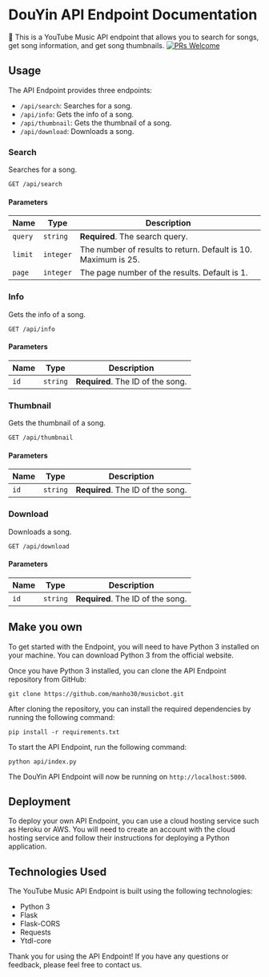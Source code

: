 # DouYin API Endpoint Documentation

🎵 This is a YouTube Music API endpoint that allows you to search for songs, get song information, and get song thumbnails.
[![PRs Welcome](https://img.shields.io/badge/PRs-welcome-brightgreen.svg?style=flat-square)](http://makeapullrequest.com)

## Usage

The  API Endpoint provides three endpoints:
- `/api/search`: Searches for a song.
- `/api/info`: Gets the info of a song.
- `/api/thumbnail`: Gets the thumbnail of a song.
- `/api/download`: Downloads a song.

### Search

Searches for a song.

`GET /api/search`

#### Parameters

| Name | Type | Description |
| --- | --- | --- |
| `query` | `string` | **Required**. The search query. |
| `limit` | `integer` | The number of results to return. Default is 10. Maximum is 25. |
| `page` | `integer` | The page number of the results. Default is 1. |
### Info

Gets the info of a song.

`GET /api/info`

#### Parameters

| Name | Type | Description |
| --- | --- | --- |
| `id` | `string` | **Required**. The ID of the song. |


### Thumbnail

Gets the thumbnail of a song.


`GET /api/thumbnail`

#### Parameters

| Name | Type | Description |
| --- | --- | --- |
| `id` | `string` | **Required**. The ID of the song. |


### Download

Downloads a song.

`GET /api/download`

#### Parameters

| Name | Type | Description |
| --- | --- | --- |
| `id` | `string` | **Required**. The ID of the song. |

## Make you own

To get started with the  Endpoint, you will need to have Python 3 installed on your machine. You can download Python 3 from the official website.

Once you have Python 3 installed, you can clone the API Endpoint repository from GitHub:

```
git clone https://github.com/manho30/musicbot.git
```

After cloning the repository, you can install the required dependencies by running the following command:

```
pip install -r requirements.txt
```

To start the API Endpoint, run the following command:

```
python api/index.py
```

The DouYin API Endpoint will now be running on `http://localhost:5000`.

## Deployment

To deploy your own API Endpoint, you can use a cloud hosting service such as Heroku or AWS. You will need to create an account with the cloud hosting service and follow their instructions for deploying a Python application.

## Technologies Used

The YouTube Music API Endpoint is built using the following technologies:

- Python 3
- Flask
- Flask-CORS
- Requests
- Ytdl-core

Thank you for using the API Endpoint! If you have any questions or feedback, please feel free to contact us.